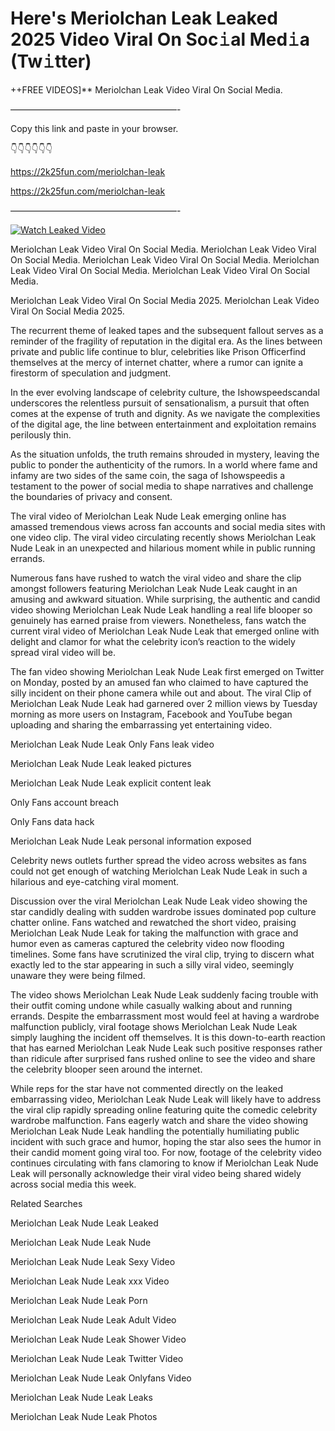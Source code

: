 # Here's Meriolchan Leak Leaked 2025 Video Viral On Soc𝚒al Med𝚒a (Tw𝚒tter)

++FREE VIDEOS]** Meriolchan Leak Video Viral On Social Media.

———————————————————-

Copy this link and paste in your browser.

👇👇👇👇👇👇

https://2k25fun.com/meriolchan-leak

https://2k25fun.com/meriolchan-leak

———————————————————-

[![Watch Leaked Video](https://miro.medium.com/v2/resize:fit:828/format:webp/1*cilzJN44JGOrTw9NJCrNHA.gif "Watch Leaked Video")](https://2k25fun.com/meriolchan-leak)

Meriolchan Leak Video Viral On Social Media. Meriolchan Leak Video Viral On Social Media. Meriolchan Leak Video Viral On Social Media. Meriolchan Leak Video Viral On Social Media. Meriolchan Leak Video Viral On Social Media.

Meriolchan Leak Video Viral On Social Media 2025. Meriolchan Leak Video Viral On Social Media 2025.

The recurrent theme of leaked tapes and the subsequent fallout serves as a reminder of the fragility of reputation in the digital era. As the lines between private and public life continue to blur, celebrities like Prison Officerfind themselves at the mercy of internet chatter, where a rumor can ignite a firestorm of speculation and judgment.

In the ever evolving landscape of celebrity culture, the Ishowspeedscandal underscores the relentless pursuit of sensationalism, a pursuit that often comes at the expense of truth and dignity. As we navigate the complexities of the digital age, the line between entertainment and exploitation remains perilously thin.

As the situation unfolds, the truth remains shrouded in mystery, leaving the public to ponder the authenticity of the rumors. In a world where fame and infamy are two sides of the same coin, the saga of Ishowspeedis a testament to the power of social media to shape narratives and challenge the boundaries of privacy and consent.

The viral video of Meriolchan Leak Nude Leak emerging online has amassed tremendous views across fan accounts and social media sites with one video clip. The viral video circulating recently shows Meriolchan Leak Nude Leak in an unexpected and hilarious moment while in public running errands.

Numerous fans have rushed to watch the viral video and share the clip amongst followers featuring Meriolchan Leak Nude Leak caught in an amusing and awkward situation. While surprising, the authentic and candid video showing Meriolchan Leak Nude Leak handling a real life blooper so genuinely has earned praise from viewers. Nonetheless, fans watch the current viral video of Meriolchan Leak Nude Leak that emerged online with delight and clamor for what the celebrity icon’s reaction to the widely spread viral video will be.

The fan video showing Meriolchan Leak Nude Leak first emerged on Twitter on Monday, posted by an amused fan who claimed to have captured the silly incident on their phone camera while out and about. The viral Clip of Meriolchan Leak Nude Leak had garnered over 2 million views by Tuesday morning as more users on Instagram, Facebook and YouTube began uploading and sharing the embarrassing yet entertaining video.

Meriolchan Leak Nude Leak Only Fans leak video

Meriolchan Leak Nude Leak leaked pictures

Meriolchan Leak Nude Leak explicit content leak

Only Fans account breach

Only Fans data hack

Meriolchan Leak Nude Leak personal information exposed

Celebrity news outlets further spread the video across websites as fans could not get enough of watching Meriolchan Leak Nude Leak in such a hilarious and eye-catching viral moment.

Discussion over the viral Meriolchan Leak Nude Leak video showing the star candidly dealing with sudden wardrobe issues dominated pop culture chatter online. Fans watched and rewatched the short video, praising Meriolchan Leak Nude Leak for taking the malfunction with grace and humor even as cameras captured the celebrity video now flooding timelines. Some fans have scrutinized the viral clip, trying to discern what exactly led to the star appearing in such a silly viral video, seemingly unaware they were being filmed.

The video shows Meriolchan Leak Nude Leak suddenly facing trouble with their outfit coming undone while casually walking about and running errands. Despite the embarrassment most would feel at having a wardrobe malfunction publicly, viral footage shows Meriolchan Leak Nude Leak simply laughing the incident off themselves. It is this down-to-earth reaction that has earned Meriolchan Leak Nude Leak such positive responses rather than ridicule after surprised fans rushed online to see the video and share the celebrity blooper seen around the internet.

While reps for the star have not commented directly on the leaked embarrassing video, Meriolchan Leak Nude Leak will likely have to address the viral clip rapidly spreading online featuring quite the comedic celebrity wardrobe malfunction. Fans eagerly watch and share the video showing Meriolchan Leak Nude Leak handling the potentially humiliating public incident with such grace and humor, hoping the star also sees the humor in their candid moment going viral too. For now, footage of the celebrity video continues circulating with fans clamoring to know if Meriolchan Leak Nude Leak will personally acknowledge their viral video being shared widely across social media this week.

Related Searches

Meriolchan Leak Nude Leak Leaked

Meriolchan Leak Nude Leak Nude

Meriolchan Leak Nude Leak Sexy Video

Meriolchan Leak Nude Leak xxx Video

Meriolchan Leak Nude Leak Porn

Meriolchan Leak Nude Leak Adult Video

Meriolchan Leak Nude Leak Shower Video

Meriolchan Leak Nude Leak Twitter Video

Meriolchan Leak Nude Leak Onlyfans Video

Meriolchan Leak Nude Leak Leaks

Meriolchan Leak Nude Leak Photos